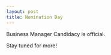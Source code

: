 ```yaml
---
layout: post
title: Nomination Day
---
```


Business Manager Candidacy is official.

Stay tuned for more!